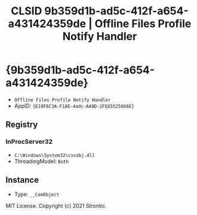 ﻿---
title: "CLSID 9b359d1b-ad5c-412f-a654-a431424359de | Offline Files Profile Notify Handler"
excerpt: What is COM-Object CLSID 9b359d1b-ad5c-412f-a654-a431424359de?
---

# {9b359d1b-ad5c-412f-a654-a431424359de}

* `Offline Files Profile Notify Handler`
* AppID: `{E10F6C3A-F1AE-4adc-AA9D-2FE65525666E}`

## Registry


### InProcServer32

* `C:\Windows\System32\cscobj.dll`
* ThreadingModel: `Both`

## Instance

* Type: `__ComObject`

MIT License. Copyright (c) 2021 Strontic.


